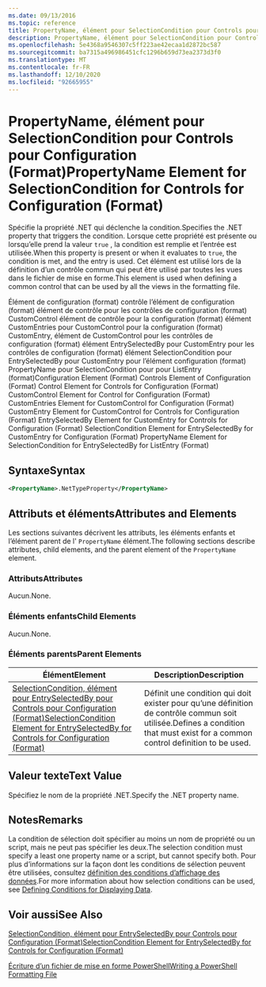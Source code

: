 ```yaml
---
ms.date: 09/13/2016
ms.topic: reference
title: PropertyName, élément pour SelectionCondition pour Controls pour Configuration (Format)
description: PropertyName, élément pour SelectionCondition pour Controls pour Configuration (Format)
ms.openlocfilehash: 5e4368a9546307c5ff223ae42ecaa1d2872bc587
ms.sourcegitcommit: ba7315a496986451cfc1296b659d73ea2373d3f0
ms.translationtype: MT
ms.contentlocale: fr-FR
ms.lasthandoff: 12/10/2020
ms.locfileid: "92665955"
---
```

# <a name="propertyname-element-for-selectioncondition-for-controls-for-configuration-format"></a><span data-ttu-id="0eb83-103">PropertyName, élément pour SelectionCondition pour Controls pour Configuration (Format)</span><span class="sxs-lookup"><span data-stu-id="0eb83-103">PropertyName Element for SelectionCondition for Controls for Configuration (Format)</span></span>

<span data-ttu-id="0eb83-104">Spécifie la propriété .NET qui déclenche la condition.</span><span class="sxs-lookup"><span data-stu-id="0eb83-104">Specifies the .NET property that triggers the condition.</span></span> <span data-ttu-id="0eb83-105">Lorsque cette propriété est présente ou lorsqu’elle prend la valeur `true` , la condition est remplie et l’entrée est utilisée.</span><span class="sxs-lookup"><span data-stu-id="0eb83-105">When this property is present or when it evaluates to `true`, the condition is met, and the entry is used.</span></span> <span data-ttu-id="0eb83-106">Cet élément est utilisé lors de la définition d’un contrôle commun qui peut être utilisé par toutes les vues dans le fichier de mise en forme.</span><span class="sxs-lookup"><span data-stu-id="0eb83-106">This element is used when defining a common control that can be used by all the views in the formatting file.</span></span>

<span data-ttu-id="0eb83-107">Élément de configuration (format) contrôle l’élément de configuration (format) élément de contrôle pour les contrôles de configuration (format) CustomControl élément de contrôle pour la configuration (format) élément CustomEntries pour CustomControl pour la configuration (format) CustomEntry, élément de CustomControl pour les contrôles de configuration (format) élément EntrySelectedBy pour CustomEntry pour les contrôles de configuration (format) élément SelectionCondition pour EntrySelectedBy pour CustomEntry pour l’élément configuration (format) PropertyName pour SelectionCondition pour pour ListEntry (format)</span><span class="sxs-lookup"><span data-stu-id="0eb83-107">Configuration Element (Format) Controls Element of Configuration (Format) Control Element for Controls for Configuration (Format) CustomControl Element for Control for Configuration (Format) CustomEntries Element for CustomControl for Configuration (Format) CustomEntry Element for CustomControl for Controls for Configuration (Format) EntrySelectedBy Element for CustomEntry for Controls for Configuration (Format) SelectionCondition Element for EntrySelectedBy for CustomEntry for Configuration (Format) PropertyName Element for SelectionCondition for EntrySelectedBy for ListEntry (Format)</span></span>

## <a name="syntax"></a><span data-ttu-id="0eb83-108">Syntaxe</span><span class="sxs-lookup"><span data-stu-id="0eb83-108">Syntax</span></span>

```xml
<PropertyName>.NetTypeProperty</PropertyName>
```

## <a name="attributes-and-elements"></a><span data-ttu-id="0eb83-109">Attributs et éléments</span><span class="sxs-lookup"><span data-stu-id="0eb83-109">Attributes and Elements</span></span>

<span data-ttu-id="0eb83-110">Les sections suivantes décrivent les attributs, les éléments enfants et l’élément parent de l' `PropertyName` élément.</span><span class="sxs-lookup"><span data-stu-id="0eb83-110">The following sections describe attributes, child elements, and the parent element of the `PropertyName` element.</span></span>

### <a name="attributes"></a><span data-ttu-id="0eb83-111">Attributs</span><span class="sxs-lookup"><span data-stu-id="0eb83-111">Attributes</span></span>

<span data-ttu-id="0eb83-112">Aucun.</span><span class="sxs-lookup"><span data-stu-id="0eb83-112">None.</span></span>

### <a name="child-elements"></a><span data-ttu-id="0eb83-113">Éléments enfants</span><span class="sxs-lookup"><span data-stu-id="0eb83-113">Child Elements</span></span>

<span data-ttu-id="0eb83-114">Aucun.</span><span class="sxs-lookup"><span data-stu-id="0eb83-114">None.</span></span>

### <a name="parent-elements"></a><span data-ttu-id="0eb83-115">Éléments parents</span><span class="sxs-lookup"><span data-stu-id="0eb83-115">Parent Elements</span></span>

|<span data-ttu-id="0eb83-116">Élément</span><span class="sxs-lookup"><span data-stu-id="0eb83-116">Element</span></span>|<span data-ttu-id="0eb83-117">Description</span><span class="sxs-lookup"><span data-stu-id="0eb83-117">Description</span></span>|
|-------------|-----------------|
|[<span data-ttu-id="0eb83-118">SelectionCondition, élément pour EntrySelectedBy pour Controls pour Configuration (Format)</span><span class="sxs-lookup"><span data-stu-id="0eb83-118">SelectionCondition Element for EntrySelectedBy for Controls for Configuration (Format)</span></span>](./selectioncondition-element-for-entryselectedby-for-controls-for-configuration-format.md)|<span data-ttu-id="0eb83-119">Définit une condition qui doit exister pour qu’une définition de contrôle commun soit utilisée.</span><span class="sxs-lookup"><span data-stu-id="0eb83-119">Defines a condition that must exist for a common control definition to be used.</span></span>|

## <a name="text-value"></a><span data-ttu-id="0eb83-120">Valeur texte</span><span class="sxs-lookup"><span data-stu-id="0eb83-120">Text Value</span></span>

<span data-ttu-id="0eb83-121">Spécifiez le nom de la propriété .NET.</span><span class="sxs-lookup"><span data-stu-id="0eb83-121">Specify the .NET property name.</span></span>

## <a name="remarks"></a><span data-ttu-id="0eb83-122">Notes</span><span class="sxs-lookup"><span data-stu-id="0eb83-122">Remarks</span></span>

<span data-ttu-id="0eb83-123">La condition de sélection doit spécifier au moins un nom de propriété ou un script, mais ne peut pas spécifier les deux.</span><span class="sxs-lookup"><span data-stu-id="0eb83-123">The selection condition must specify a least one property name or a script, but cannot specify both.</span></span> <span data-ttu-id="0eb83-124">Pour plus d’informations sur la façon dont les conditions de sélection peuvent être utilisées, consultez [définition des conditions d’affichage des données](./defining-conditions-for-displaying-data.md).</span><span class="sxs-lookup"><span data-stu-id="0eb83-124">For more information about how selection conditions can be used, see [Defining Conditions for Displaying Data](./defining-conditions-for-displaying-data.md).</span></span>

## <a name="see-also"></a><span data-ttu-id="0eb83-125">Voir aussi</span><span class="sxs-lookup"><span data-stu-id="0eb83-125">See Also</span></span>

[<span data-ttu-id="0eb83-126">SelectionCondition, élément pour EntrySelectedBy pour Controls pour Configuration (Format)</span><span class="sxs-lookup"><span data-stu-id="0eb83-126">SelectionCondition Element for EntrySelectedBy for Controls for Configuration (Format)</span></span>](./selectioncondition-element-for-entryselectedby-for-controls-for-configuration-format.md)

[<span data-ttu-id="0eb83-127">Écriture d’un fichier de mise en forme PowerShell</span><span class="sxs-lookup"><span data-stu-id="0eb83-127">Writing a PowerShell Formatting File</span></span>](./writing-a-powershell-formatting-file.md)
